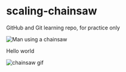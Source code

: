 # scaling-chainsaw
GitHub and Git learning repo, for practice only

![Man using a chainsaw](https://media.giphy.com/media/xTiTnqYF9rfRp2xqww/giphy.gif)

Hello world

![chainsaw gif](https://media.giphy.com/media/fwc2FKpbUoGDm9sgQn/giphy.gif)

